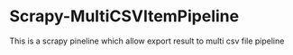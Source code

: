 # Scrapy-MultiCSVItemPipeline
This is a scrapy pineline which allow export result to multi csv file pipeline
